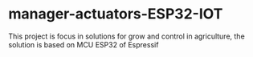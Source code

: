 # manager-actuators-ESP32-IOT
This project is focus in solutions for grow and control in agriculture, the solution is based on MCU ESP32 of Espressif
